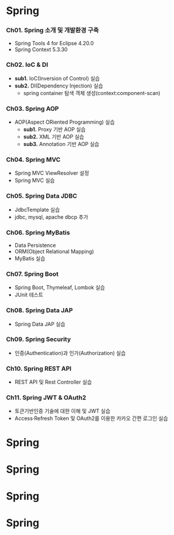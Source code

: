 # Spring
### Ch01. Spring 소개 및 개발환경 구축
- Spring Tools 4 for Eclipse 4.20.0
- Spring Context 5.3.30

### Ch02. IoC & DI
- **sub1.** IoC(Inversion of Control) 실습
- **sub2.** DI(Dependency Injection) 실습
  - spring container 탐색 객체 생성(context:component-scan)

### Ch03. Spring AOP
- AOP(Aspect ORiented Programming) 실습
  - **sub1.** Proxy 기반 AOP 실습
  - **sub2.** XML 기반 AOP 실습
  - **sub3.** Annotation 기반 AOP 실습

### Ch04. Spring MVC
- Spring MVC ViewResolver 설정
- Spring MVC 실습

### Ch05. Spring Data JDBC
- JdbcTemplate 실습
- jdbc, mysql, apache dbcp 추가

### Ch06. Spring MyBatis
- Data Persistence
- ORM(Object Relational Mapping)
- MyBatis 실습

### Ch07. Spring Boot
- Spring Boot, Thymeleaf, Lombok 실습
- JUnit 테스트

### Ch08. Spring Data JAP
- Spring Data JAP 실습

### Ch09. Spring Security
- 인증(Authentication)과 인가(Authorization) 실습

### Ch10. Spring REST API
- REST API  및 Rest Controller 실습

### Ch11. Spring JWT & OAuth2
- 토큰기반인증 기술에 대한 이해 및 JWT 실습
- Access·Refresh Token 및 OAuth2를 이용한 카카오 간편 로그인 실습
# Spring
# Spring
# Spring
# Spring
